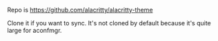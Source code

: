 Repo is https://github.com/alacritty/alacritty-theme

Clone it if you want to sync.
It's not cloned by default because it's quite large for aconfmgr.
